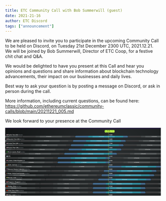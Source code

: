 ```yaml
---
title: ETC Community Call with Bob Summerwill (guest)
date: 2021-21-16
author: ETC Discord
tags: ["announcement"]
---
```


We are pleased to invite you to participate in the upcoming Community Call to be held on Discord, on Tuesday 21st December 2300 UTC, 2021.12.21. We will be joined by Bob Summerwill, Director of ETC Coop, for a festive chit chat and Q&A.

We would be delighted to have you present at this Call and hear you opinions and questions and share information about blockchain technology advancements, their impact on our businesses and daily lives.

Best way to ask your question is by posting a message on Discord, or ask in person during the call.

More information, including current questions, can be found here: https://github.com/ethereumclassic/community-calls/blob/main/20211221_005.md

We look forward to your presence at the Community Call

![times](./times.png)
